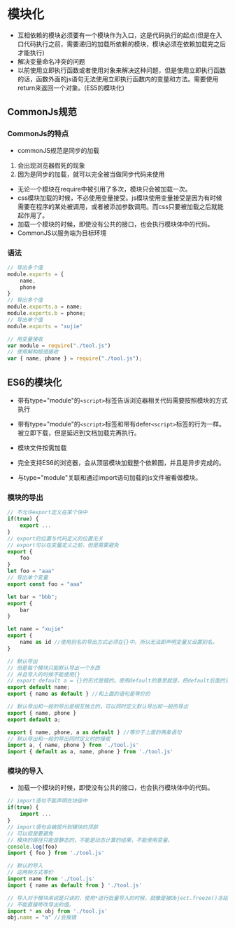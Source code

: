 # 模块化

* 互相依赖的模块必须要有一个模块作为入口，这是代码执行的起点(但是在入口代码执行之前，需要递归的加载所依赖的模块，模块必须在依赖加载完之后才能执行)
* 解决变量命名冲突的问题
* 以前使用立即执行函数或者使用对象来解决这种问题，但是使用立即执行函数的话，函数外面的js语句无法使用立即执行函数内的变量和方法。需要使用return来返回一个对象。(ES5的模块化)

## CommonJs规范

### CommonJs的特点

* commonJS规范是同步的加载

1. 会出现浏览器假死的现象
2. 因为是同步的加载，就可以完全被当做同步代码来使用

* 无论一个模块在require中被引用了多次，模块只会被加载一次。
* css模块加载的时候，不必使用变量接受。js模块使用变量接受是因为有时候需要在程序的某处被调用，或者被添加参数调用。而css只要被加载之后就能起作用了。
* 加载一个模块的时候，即使没有公共的接口，也会执行模块体中的代码。
* CommonJS以服务端为目标环境

### 语法

```js
// 导出多个值
module.exports = {
    name,
    phone
}
// 导出多个值
module.exports.a = name;
module.exports.b = phone;
// 导出单个值
module.exports = "xujie"

// 用变量接收
var module = require("./tool.js")
// 使用解构赋值接收
var { name, phone } = require("./tool.js");
```

## ES6的模块化

* 带有type="module"的`<script>`标签告诉浏览器相关代码需要按照模块的方式执行
* 带有type="module"的`<script>`标签和带有defer`<script>`标签的行为一样。被立即下载，但是延迟到文档加载完再执行。

* 模块文件按需加载
* 完全支持ES6的浏览器，会从顶层模块加载整个依赖图，并且是异步完成的。

* 与type="module"关联和通过import语句加载的js文件被看做模块。

### 模块的导出

```js
// 不允许export定义在某个块中
if(true) {
    export ...
}
// export的位置与代码定义的位置无关
// export可以在变量定义之前，但是需要避免
export { 
    foo
}
let foo = "aaa"
// 导出单个变量
export const foo = "aaa"

let bar = "bbb";
export {
    bar
}

let name = "xujie"
export {
    name as id //使用别名的导出方式必须在{}中。所以无法即声明变量又设置别名。
}

// 默认导出
// 但是每个模块只能默认导出一个东西
// 并且导入的时候不能使用{}
// export default a = {}的形式是错的。使用default的意思就是，把default后面的变量赋值为default，应该直接export default {...}
export default name;
export { name as default } //和上面的语句是等价的

// 默认导出和一般的导出是相互独立的，可以同时定义默认导出和一般的导出
export { name, phone }
export default a;

export { name, phone, a as default } //等价于上面的两条语句
// 默认导出和一般的导出同时定义时的接收
import a, { name, phone } from './tool.js'
import { default as a, name, phone } from './tool.js'
```

### 模块的导入

* 加载一个模块的时候，即使没有公共的接口，也会执行模块体中的代码。

```js
// import语句不能声明在块级中
if(true) {
    import ...
}
// import语句会被提升到模块的顶部
// 可以但是要避免
// 模块的路径只能是静态的，不能是动态计算的结果，不能使用变量。
console.log(foo)
import { foo } from './tool.js'

// 默认的导入
// 这两种方式等价
import name from './tool.js'
import { name as default from } './tool.js'

// 导入对于模块来说是只读的，使用*进行批量导入的时候，就像是被Object.freeze()冻结了一样
// 不能直接修改导出的值。
import * as obj from './tool.js'
obj.name = "a" //会报错
```